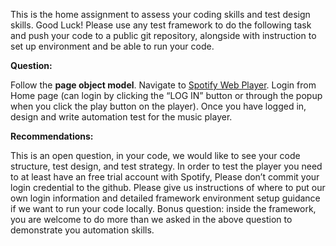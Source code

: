 This is the home assignment to assess your coding skills and test design skills. Good Luck!
Please use any test framework to do the following task and push your code to a public git repository, alongside with instruction to set up environment and be able to run your code.

**Question:**

Follow the **page object model**. Navigate to [Spotify Web Player](https://open.spotify.com). 
Login from Home page (can login by clicking the “LOG IN” button or through the popup when you click the play button on the player).
Once you have logged in, design and write automation test for the music player.

**Recommendations:**

This is an open question, in your code, we would like to see your code structure, test design, and test strategy.
In order to test the player you need to at least have an free trial account with Spotify, Please don’t commit your login credential to the github.
Please give us instructions of where to put our own login information and detailed framework environment setup guidance if we want to run your code locally.
Bonus question: inside the framework, you are welcome to do more than we asked in the above question to demonstrate you automation skills.

